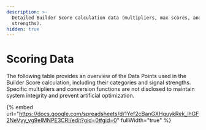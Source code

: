 ```yaml
---
description: >-
  Detailed Builder Score calculation data (multipliers, max scores, and signal
  strengths).
hidden: true
---
```


# Scoring Data

The following table provides an overview of the Data Points used in the Builder Score calculation, including their categories and signal strengths. Specific multipliers and conversion functions are not disclosed to maintain system integrity and prevent artificial optimization.

{% embed url="https://docs.google.com/spreadsheets/d/1Yef2cBanGXHguykRek_lhGF2NeVyy_vg9eIMNPE3CRI/edit?gid=0#gid=0" fullWidth="true" %}
